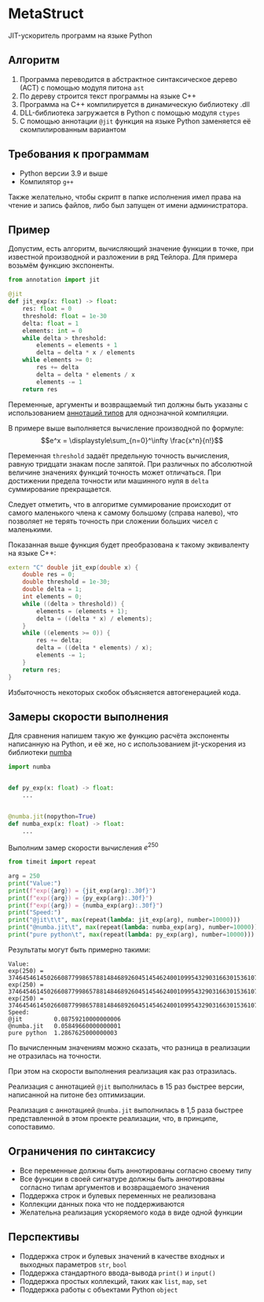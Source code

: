 # MetaStruct

JIT-ускоритель программ на языке Python

## Алгоритм

1. Программа переводится в абстрактное синтаксическое дерево (АСТ) с помощью модуля питона `ast`
2. По дереву строится текст программы на языке C++
3. Программа на C++ компилируется в динамическую библиотеку .dll
4. DLL-библиотека загружается в Python с помощью модуля `ctypes`
5. С помощью аннотации `@jit` функция на языке Python заменяется её скомпилированным вариантом


## Требования к программам

* Python версии 3.9 и выше
* Компилятор `g++`

Также желательно, чтобы скрипт в папке исполнения имел права на чтение и запись файлов, либо был запущен от
имени администратора.

## Пример

Допустим, есть алгоритм, вычисляющий значение функции в точке, при известной производной и разложении 
в ряд Тейлора. Для примера возьмём функцию экспоненты.

```python
from annotation import jit

@jit
def jit_exp(x: float) -> float:
    res: float = 0
    threshold: float = 1e-30
    delta: float = 1
    elements: int = 0
    while delta > threshold:
        elements = elements + 1
        delta = delta * x / elements
    while elements >= 0:
        res += delta
        delta = delta * elements / x
        elements -= 1
    return res
```

Переменные, аргументы и возвращаемый тип должны быть указаны с использованием 
[аннотаций типов](https://docs.python.org/3/library/typing.html) для однозначной компиляции.

В примере выше выполняется вычисление производной по формуле:
$$e^x = \displaystyle\sum_{n=0}^\infty \frac{x^n}{n!}$$

Переменная `threshold` задаёт предельную точность вычисления, равную тридцати знакам после запятой. При
различных по абсолютной величине значениях функций точность может отличаться. При достижении предела точности
или машинного нуля в `delta` суммирование прекращается.

Следует отметить, что в алгоритме суммирование происходит от самого маленького члена к самому большому
(справа налево), что позволяет не терять точность при сложении больших чисел с маленькими.

Показанная выше функция будет преобразована к такому эквиваленту на языке C++:

```cpp
extern "C" double jit_exp(double x) {
    double res = 0;
    double threshold = 1e-30;
    double delta = 1;
    int elements = 0;
    while ((delta > threshold)) {
        elements = (elements + 1);
        delta = ((delta * x) / elements);
    }
    while ((elements >= 0)) {
        res += delta;
        delta = ((delta * elements) / x);
        elements -= 1;
    }
    return res;
}
```

Избыточность некоторых скобок объясняется автогенерацией кода.

## Замеры скорости выполнения

Для сравнения напишем такую же функцию расчёта экспоненты написанную на Python, и её же, но с использованием
jit-ускорения из библиотеки [numba](https://numba.pydata.org/)

```python
import numba


def py_exp(x: float) -> float:
    ...


@numba.jit(nopython=True)
def numba_exp(x: float) -> float:
    ...
```

Выполним замер скорости вычисления $e^250$

```python
from timeit import repeat

arg = 250
print("Value:")
print(f"exp({arg}) = {jit_exp(arg):.30f}")
print(f"exp({arg}) = {py_exp(arg):.30f}")
print(f"exp({arg}) = {numba_exp(arg):.30f}")
print("Speed:")
print("@jit\t\t", max(repeat(lambda: jit_exp(arg), number=10000)))
print("@numba.jit\t", max(repeat(lambda: numba_exp(arg), number=10000)))
print("pure python\t", max(repeat(lambda: py_exp(arg), number=10000)))
```

Результаты могут быть примерно такими:
```
Value:
exp(250) = 3746454614502660877998657881484689260451454624001099543290316630153610787704025897267034669677141296546840576.000000000000000000000000000000
exp(250) = 3746454614502660877998657881484689260451454624001099543290316630153610787704025897267034669677141296546840576.000000000000000000000000000000
exp(250) = 3746454614502660877998657881484689260451454624001099543290316630153610787704025897267034669677141296546840576.000000000000000000000000000000
Speed:
@jit		 0.08759210000000006
@numba.jit	 0.05849660000000001
pure python	 1.2867625000000003
```

По вычисленным значениям можно сказать, что разница в реализации не отразилась на точности.

При этом на скорости выполнения реализация как раз отразилась. 

Реализация с аннотацией `@jit` выполнилась
в 15 раз быстрее версии, написанной на питоне без оптимизации. 

Реализация с аннотацией `@numba.jit`
выполнилась в 1,5 раза быстрее представленной в этом проекте реализации, что, в принципе, сопоставимо. 


## Ограничения по синтаксису

* Все переменные должны быть аннотированы согласно своему типу
* Все функции в своей сигнатуре должны быть аннотированы согласно типам аргументов и возвращаемого значения
* Поддержка строк и булевых переменных не реализована
* Коллекции данных пока что не поддерживаются
* Желательна реализация ускоряемого кода в виде одной функции

## Перспективы
* Поддержка строк и булевых значений в качестве входных и выходных параметров `str`, `bool`
* Поддержка стандартного ввода-вывода `print()` и `input()`
* Поддержка простых коллекций, таких как `list`, `map`, `set`
* Поддержка работы с объектами Python `object`